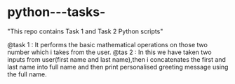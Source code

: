 # python---tasks-
"This repo contains Task 1 and Task 2 Python scripts"

@task 1 : It performs the basic mathematical operations on those two number which i takes  from the user.
@tas 2 : In this we have taken two inputs from user(first name and last name),then i concatenates the first and last name into full name and then print personalised greeting message using the full name.
